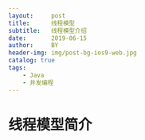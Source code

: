 ```yaml
---
layout:     post
title:      线程模型
subtitle:   线程模型介绍
date:       2019-06-15
author:     BY
header-img: img/post-bg-ios9-web.jpg
catalog: true
tags:
    - Java
    - 并发编程
---  
```


# 线程模型简介

